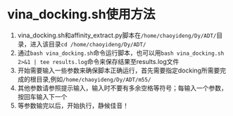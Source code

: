 # vina_docking.sh使用方法 
1. vina_docking.sh和affinity_extract.py脚本在`/home/chaoyideng/Dy/ADT/`目录，进入该目录`cd /home/chaoyideng/Dy/ADT/` 
2. 通过`bash vina_docking.sh`命令运行脚本，也可以用`bash vina_docking.sh 2>&1 | tee results.log`命令来保存结果至results.log文件
3. 开始需要输入一些参数来确保脚本正确运行，首先需要指定docking所需要完成的根目录,例如`/home/chaoyideng/Dy/ADT/m55/`
4. 其他参数请参照提示输入，输入时不要有多余空格等符号；每输入一个参数，按回车输入下一个
5. 等参数输完以后，开始执行，静候佳音！
